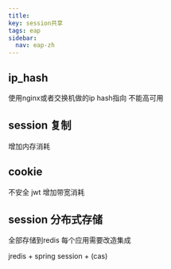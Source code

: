 ```yaml
---
title: 
key: session共享
tags: eap
sidebar:
  nav: eap-zh
---
```


## ip_hash 

使用nginx或者交换机做的ip hash指向 不能高可用

##  session 复制

增加内存消耗

## cookie

不安全 jwt 增加带宽消耗 

## session 分布式存储

全部存储到redis 每个应用需要改造集成

jredis + spring session + (cas)
